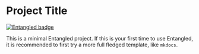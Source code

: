 # Project Title
[![Entangled badge](https://img.shields.io/badge/entangled-Use%20the%20source!-%2300aeff)](https://entangled.github.io/)

This is a minimal Entangled project. If this is your first time to use Entangled, it is recommended to first try a more full fledged template, like `mkdocs`.

